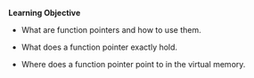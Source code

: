 **Learning Objective**

- What are function pointers and how to use them.

- What does a function pointer exactly hold.

- Where does a function pointer point to in the virtual memory.
